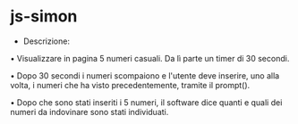 # js-simon

- Descrizione:

• Visualizzare in pagina 5 numeri casuali. Da lì parte un timer di 30 secondi.

• Dopo 30 secondi i numeri scompaiono e l'utente deve inserire, uno alla volta, i numeri che ha visto precedentemente, tramite il prompt().

• Dopo che sono stati inseriti i 5 numeri, il software dice quanti e quali dei numeri da indovinare sono stati individuati.
